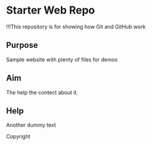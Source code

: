 # Starter Web Repo

!!!This repository is for showing how Git and GitHub work

## Purpose

Sample website with plenty of files for demos

## Aim

The help the contect about it.

## Help
Another dummy text

Copyright